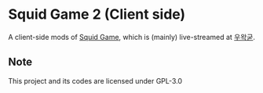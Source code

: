 Squid Game 2 (Client side)
====
A client-side mods of [Squid Game](https://github.com/singlerr/mc-squid-game), which is (mainly) live-streamed at [우왁굳](https://ch.sooplive.co.kr/ecvhao).

Note
----

This project and its codes are licensed under GPL-3.0
